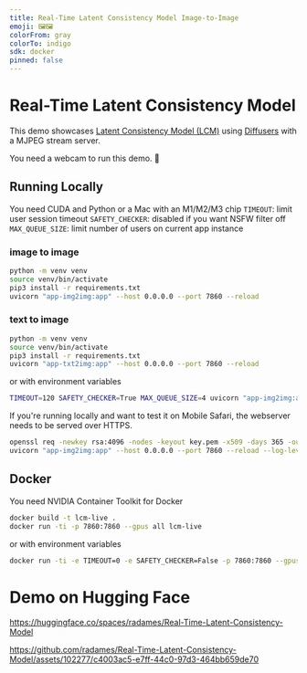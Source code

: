 ```yaml
---
title: Real-Time Latent Consistency Model Image-to-Image
emoji: 🖼️🖼️
colorFrom: gray
colorTo: indigo
sdk: docker
pinned: false
---
```


# Real-Time Latent Consistency Model

This demo showcases [Latent Consistency Model (LCM)](https://huggingface.co/SimianLuo/LCM_Dreamshaper_v7) using [Diffusers](https://github.com/huggingface/diffusers/tree/main/examples/community#latent-consistency-pipeline) with a MJPEG stream server.

You need a webcam to run this demo. 🤗

## Running Locally

You need CUDA and Python or a Mac with an M1/M2/M3 chip
`TIMEOUT`: limit user session timeout
`SAFETY_CHECKER`: disabled if you want NSFW filter off  
`MAX_QUEUE_SIZE`: limit number of users on current app instance

### image to image

```bash
python -m venv venv
source venv/bin/activate
pip3 install -r requirements.txt
uvicorn "app-img2img:app" --host 0.0.0.0 --port 7860 --reload
```

### text to image

```bash
python -m venv venv
source venv/bin/activate
pip3 install -r requirements.txt
uvicorn "app-txt2img:app" --host 0.0.0.0 --port 7860 --reload
```

or with environment variables

```bash
TIMEOUT=120 SAFETY_CHECKER=True MAX_QUEUE_SIZE=4 uvicorn "app-img2img:app" --host 0.0.0.0 --port 7860 --reload
```

If you're running locally and want to test it on Mobile Safari, the webserver needs to be served over HTTPS.

```bash
openssl req -newkey rsa:4096 -nodes -keyout key.pem -x509 -days 365 -out certificate.pem
uvicorn "app-img2img:app" --host 0.0.0.0 --port 7860 --reload --log-level info --ssl-certfile=certificate.pem --ssl-keyfile=key.pem
```

## Docker

You need NVIDIA Container Toolkit for Docker

```bash
docker build -t lcm-live .
docker run -ti -p 7860:7860 --gpus all lcm-live
```

or with environment variables

```bash
docker run -ti -e TIMEOUT=0 -e SAFETY_CHECKER=False -p 7860:7860 --gpus all lcm-live
```

# Demo on Hugging Face

https://huggingface.co/spaces/radames/Real-Time-Latent-Consistency-Model

https://github.com/radames/Real-Time-Latent-Consistency-Model/assets/102277/c4003ac5-e7ff-44c0-97d3-464bb659de70
